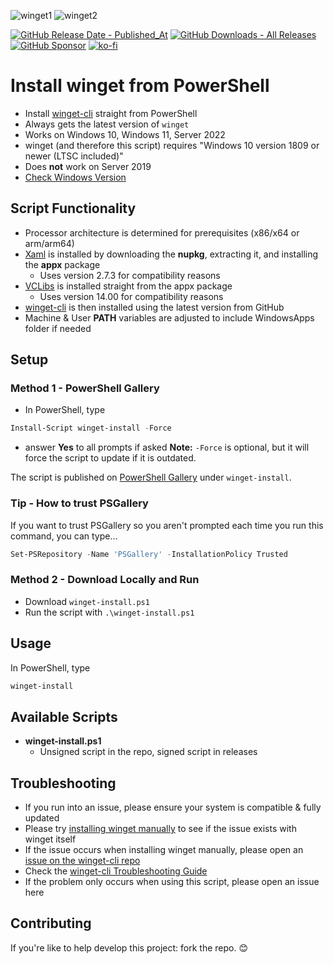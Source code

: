 ![winget1](https://github.com/asheroto/winget-install/assets/49938263/d71ba39a-1799-4306-bc37-a980241a4f32)
![winget2](https://github.com/asheroto/winget-install/assets/49938263/8658cddb-864d-462b-bb75-bf4c06cc625c)

[![GitHub Release Date - Published_At](https://img.shields.io/github/release-date/asheroto/winget-installer)](https://github.com/asheroto/winget-installer/releases)
[![GitHub Downloads - All Releases](https://img.shields.io/github/downloads/asheroto/winget-installer/total)](https://github.com/asheroto/winget-installer/releases)
[![GitHub Sponsor](https://img.shields.io/github/sponsors/asheroto?label=Sponsor&logo=GitHub)](https://github.com/sponsors/asheroto)
[![ko-fi](https://ko-fi.com/img/githubbutton_sm.svg)](https://ko-fi.com/asheroto)
# Install winget from PowerShell
- Install [winget-cli](https://github.com/microsoft/winget-cli) straight from PowerShell
- Always gets the latest version of `winget`
- Works on Windows 10, Windows 11, Server 2022
- winget (and therefore this script) requires "Windows 10 version 1809 or newer (LTSC included)"
- Does **not** work on Server 2019
- [Check Windows Version](ms-settings:about)

## Script Functionality
- Processor architecture is determined for prerequisites (x86/x64 or arm/arm64)
- [Xaml](https://www.nuget.org/packages/Microsoft.UI.Xaml/) is installed by downloading the **nupkg**, extracting it, and installing the **appx** package
  - Uses version 2.7.3 for compatibility reasons
- [VCLibs](https://docs.microsoft.com/en-gb/troubleshoot/developer/visualstudio/cpp/libraries/c-runtime-packages-desktop-bridge#how-to-install-and-update-desktop-framework-packages) is installed straight from the appx package
  - Uses version 14.00 for compatibility reasons
- [winget-cli](https://github.com/microsoft/winget-cli) is then installed using the latest version from GitHub
- Machine & User **PATH** variables are adjusted to include WindowsApps folder if needed

## Setup

### Method 1 - PowerShell Gallery

- In PowerShell, type
```powershell
Install-Script winget-install -Force
```
- answer **Yes** to all prompts if asked
**Note:** `-Force` is optional, but it will force the script to update if it is outdated.

The script is published on [PowerShell Gallery](https://www.powershellgallery.com/packages/winget-install) under `winget-install`.

### Tip - How to trust PSGallery

If you want to trust PSGallery so you aren't prompted each time you run this command, you can type...

```powershell
Set-PSRepository -Name 'PSGallery' -InstallationPolicy Trusted
```

### Method 2 - Download Locally and Run

- Download `winget-install.ps1`
- Run the script with `.\winget-install.ps1`

## Usage

In PowerShell, type

```powershell
winget-install
```

## Available Scripts

- **winget-install.ps1**
	- Unsigned script in the repo, signed script in releases

## Troubleshooting

- If you run into an issue, please ensure your system is compatible & fully updated
- Please try [installing winget manually](https://github.com/microsoft/winget-cli#manually-update) to see if the issue exists with winget itself
- If the issue occurs when installing winget manually, please open an [issue on the winget-cli repo](https://github.com/microsoft/winget-cli/issues)
- Check the [winget-cli Troubleshooting Guide](https://github.com/microsoft/winget-cli/blob/master/doc/troubleshooting/README.md)
- If the problem only occurs when using this script, please open an issue here

## Contributing
If you're like to help develop this project: fork the repo. 😊
